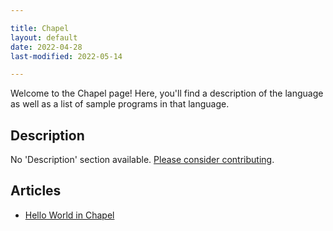 ```yaml
---

title: Chapel
layout: default
date: 2022-04-28
last-modified: 2022-05-14

---
```


Welcome to the Chapel page! Here, you'll find a description of the language as well as a list of sample programs in that language.

## Description

No 'Description' section available. [Please consider contributing](https://github.com/TheRenegadeCoder/sample-programs-website).

## Articles

- [Hello World in Chapel](https://sampleprograms.io/projects/hello-world/chapel)